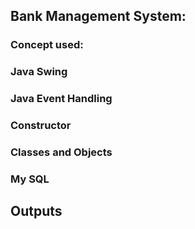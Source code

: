 ## Bank Management System:

###  Concept used:
### Java Swing
### Java Event Handling
### Constructor
### Classes and Objects
### My SQL

## Outputs


